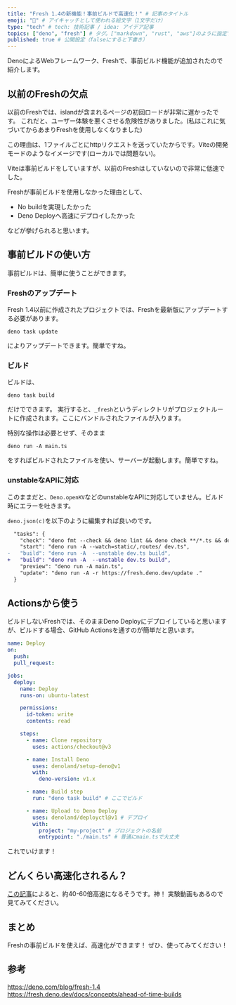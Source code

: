 ```yaml
---
title: "Fresh 1.4の新機能！事前ビルドで高速化！" # 記事のタイトル
emoji: "🍋" # アイキャッチとして使われる絵文字（1文字だけ）
type: "tech" # tech: 技術記事 / idea: アイデア記事
topics: ["deno", "fresh"] # タグ。["markdown", "rust", "aws"]のように指定する
published: true # 公開設定（falseにすると下書き）
---
```

DenoによるWebフレームワーク、Freshで、事前ビルド機能が追加されたので紹介します。
## 以前のFreshの欠点
以前のFreshでは、islandが含まれるページの初回ロードが非常に遅かったです。
これだと、ユーザー体験を悪くさせる危険性がありました。(私はこれに気づいてからあまりFreshを使用しなくなりました)

この理由は、1ファイルごとにhttpリクエストを送っていたからです。Viteの開発モードのようなイメージです(ローカルでは問題ない)。

Viteは事前ビルドをしていますが、以前のFreshはしていないので非常に低速でした。

Freshが事前ビルドを使用しなかった理由として、
- No buildを実現したかった
- Deno Deployへ高速にデプロイしたかった

などが挙げられると思います。
## 事前ビルドの使い方
事前ビルドは、簡単に使うことができます。
### Freshのアップデート
Fresh 1.4以前に作成されたプロジェクトでは、Freshを最新版にアップデートする必要があります。
```shell
deno task update
```
によりアップデートできます。簡単ですね。
### ビルド
ビルドは、
```shell
deno task build
```
だけでできます。
実行すると、`_fresh`というディレクトリがプロジェクトルートに作成されます。ここにバンドルされたファイルが入ります。

特別な操作は必要とせず、そのまま
```
deno run -A main.ts
```
をすればビルドされたファイルを使い、サーバーが起動します。簡単ですね。
### unstableなAPIに対応
このままだと、`Deno.openKV`などのunstableなAPIに対応していません。ビルド時にエラーを吐きます。

`deno.json(c)`を以下のように編集すれば良いのです。
```diff json:deno.json
  "tasks": {
    "check": "deno fmt --check && deno lint && deno check **/*.ts && deno check **/*.tsx",
    "start": "deno run -A --watch=static/,routes/ dev.ts",
-   "build": "deno run -A  --unstable dev.ts build",
+   "build": "deno run -A  --unstable dev.ts build",
    "preview": "deno run -A main.ts",
    "update": "deno run -A -r https://fresh.deno.dev/update ."
  }
```
## Actionsから使う
ビルドしないFreshでは、そのままDeno Deployにデプロイしていると思いますが、ビルドする場合、GitHub Actionsを通すのが簡単だと思います。
```yaml
name: Deploy
on:
  push:
  pull_request:

jobs:
  deploy:
    name: Deploy
    runs-on: ubuntu-latest

    permissions:
      id-token: write
      contents: read

    steps:
      - name: Clone repository
        uses: actions/checkout@v3

      - name: Install Deno
        uses: denoland/setup-deno@v1
        with:
          deno-version: v1.x

      - name: Build step
        run: "deno task build" # ここでビルド

      - name: Upload to Deno Deploy
        uses: denoland/deployctl@v1 # デプロイ
        with:
          project: "my-project" # プロジェクトの名前
          entrypoint: "./main.ts" # 普通にmain.tsで大丈夫
```
これでいけます！
## どんくらい高速化されるん？
[この記事](https://deno.com/blog/fresh-1.4)によると、約40-60倍高速になるそうです。神！
実験動画もあるので見てみてください。
## まとめ
Freshの事前ビルドを使えば、高速化ができます！
ぜひ、使ってみてください！
## 参考
https://deno.com/blog/fresh-1.4
https://fresh.deno.dev/docs/concepts/ahead-of-time-builds
